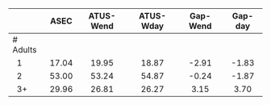 
|                      |         ASEC |    ATUS-Wend |    ATUS-Wday |     Gap-Wend |      Gap-day |
| -------------------- | :----------: | :----------: | :----------: | :----------: | :----------: |
| # Adults             |              |              |              |              |              |
| &nbsp;&nbsp;1        |        17.04 |        19.95 |        18.87 |        -2.91 |        -1.83 |
| &nbsp;&nbsp;2        |        53.00 |        53.24 |        54.87 |        -0.24 |        -1.87 |
| &nbsp;&nbsp;3+       |        29.96 |        26.81 |        26.27 |         3.15 |         3.70 |

